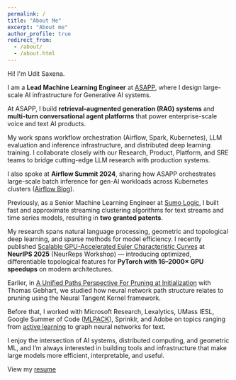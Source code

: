 ```yaml
---
permalink: /
title: "About Me"
excerpt: "About me"
author_profile: true
redirect_from: 
  - /about/
  - /about.html
---
```


Hi! I'm Udit Saxena. 

I am a **Lead Machine Learning Engineer** at [ASAPP](https://www.asapp.com/), where I design large-scale AI infrastructure for Generative AI systems.

At ASAPP, I build **retrieval-augmented generation (RAG) systems** and **multi-turn conversational agent platforms** that power enterprise-scale voice and text AI products. 

My work spans workflow orchestration (Airflow, Spark, Kubernetes), LLM evaluation and inference infrastructure, and distributed deep learning training. I collaborate closely with our Research, Product, Platform, and SRE teams to bridge cutting-edge LLM research with production systems. 

I also spoke at **Airflow Summit 2024**, sharing how ASAPP orchestrates large-scale batch inference for gen-AI workloads across Kubernetes clusters ([Airflow Blog](https://medium.com/apache-airflow/airflow-at-asapp-enhancing-ai-powered-contact-centers-0328deb6f03b)).

Previously, as a Senior Machine Learning Engineer at [Sumo Logic](https://www.sumologic.com/), I built fast and approximate streaming clustering algorithms for text streams and time series models, resulting in **two granted patents**.

My research spans natural language processing, geometric and topological deep learning, and sparse methods for model efficiency. I recently published [Scalable GPU-Accelerated Euler Characteristic Curves](https://arxiv.org/abs/2510.20271) at **NeurIPS 2025** (NeurReps Workshop) — introducing optimized, differentiable topological features for **PyTorch with 16–2000× GPU speedups** on modern architectures.

Earlier, in [A Unified Paths Perspective For Pruning at Initialization](https://arxiv.org/abs/2101.10552) with Thomas Gebhart, we studied how neural network path structure relates to pruning using the Neural Tangent Kernel framework.
    
Before that, I worked with Microsoft Research, Lexalytics, UMass IESL, Google Summer of Code ([MLPACK](https://github.com/mlpack/mlpack)), Sprinklr, and Adobe on topics ranging from [active learning](https://drive.google.com/open?id=1tzyhlQBIzi2rBTOM0YclZEZV-IN6fqNM) to graph neural networks for text.

I enjoy the intersection of AI systems, distributed computing, and geometric ML, and I’m always interested in building tools and infrastructure that make large models more efficient, interpretable, and useful.

View my [resume](https://drive.google.com/file/d/1BzuVw7CUcC5_Vmv80IrLMVnJ7VI2Wics/view?usp=sharing)
